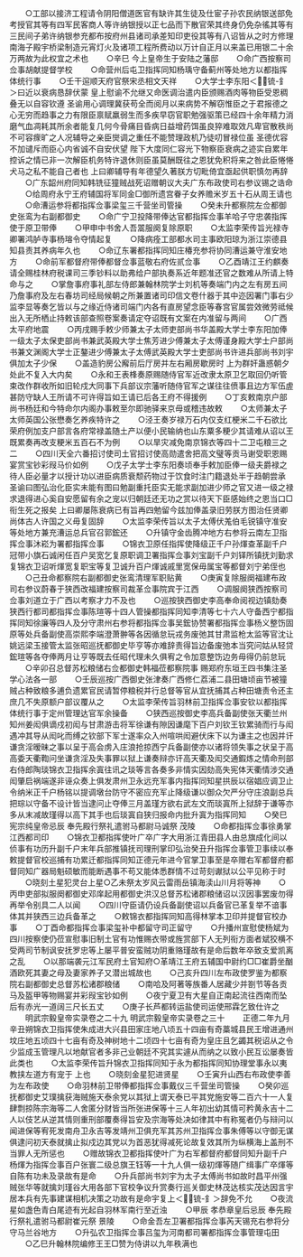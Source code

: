 <!-- { "loadSidebar": true } -->
　　○工部以接济工程请令阴阳僧道医官有缺许其生徒及仕宦子孙农民纳银送部免考授官其等有四军民客商人等许纳银授以正七品而下散官荣其终身仍免杂徭其等有三民间子弟许纳银参充都布按府州县诸司承差知印吏役其等有八诏皆从之时方修理南海子殿宇桥梁制造元宵灯火及诸项工程所费动以万计自正月以来盖已用银二十余万两故为此权宜之术也
　　○辛巳  今上皇帝生于安陆之藩邸
　　○命广西按察司佥事胡献提督学校
　　○命营州后屯卫指挥同知杨瑀守备蓟州等处地方以都指挥体统行事
　　○壬干逭顺天府官祭宋丞相文天祥
　　○大学士李东阳＜锍-釒＞曰近以衰病恳辞伏蒙  皇上慰谕不允继又命医调治遣内臣颁赐酒肉等物臣受恩稠叠无以自容钦遵  圣谕用心调理冀获苟全而阅月以来病势不解窃惟臣之于君报德之心无穷而趋事之力有限臣禀赋羸弱生而多疾早窃官职勉强驱策已经四十余年精力消磨气血凋耗其所余者能复几何今骨痛目昏病日益增药饵虽良猝难取效凡卑官散秩尚不可容瘝旷之人况辅导之亲臣爕调之重任不能赞理政机乃徒叨冒禄位虽  圣德优容不加谴斥而臣心内省诚不自安伏望  陛下大度同仁容光下物察臣衰病之迹实自累年控诉之情已非一次解臣机务特许退休则臣虽莫酬既往之恩犹免积将来之咎此臣惓惓犬马之私不能自己者也  上曰卿辅导有年德望久著朕方切毗倚宜亟起供职慎勿再辞
　　○广东韶州府同知韩铣征獞贼战死诏赠朝议大夫广东布政使司右参议锡之诰命
　　○给周府永宁王府辅国将军同金□御所遗宫眷子女养赡米岁五十石从周王请也
　　○命漕运参将都指挥佥事梁玺三千营坐司管操
　　○癸未升都察院左佥都御史张鸾为右副都御史
　　○命广宁卫投降带俸达官都指挥佥事羊哈子守忠袭指挥使于原卫带俸
　　○甲申中书舍人吾翯服阕复除原职
　　○太监李荣传旨光禄寺卿署鸿胪寺事杨瑢令夺情起复
　　○降病痊工部都水司主事欧阳琼为浙江崇德县知县责其养病年久也
　　○命辽东署都指挥同知庄椿充参将协同漕运兼守淮安地方
　　○命前军都督府带俸都督佥事蓝敬右府佐贰佥事
　　○乙酉靖江王约麒奏请全赐桂林府税课司三季钞料以助弗给户部执奏系近年题准还官之数难从所请上特命与之
　　○掌詹事府事礼部左侍郎兼翰林院学士刘机等奏端门内之左有房五间乃詹事府及左右春坊司经局候朝之所兼置诸司印信文卷什器于其中迩因署门事右少监李显等奏乞皆以与之缘近侍诸司端门内各有直房望念臣等春宫官属尝效微劳祗候出入无所栖止持敕该部查照卷案奏请定夺诏既有文案在内准留与两间
　　○广西太平府地震
　　○丙戌赐手敕少师兼太子太师吏部尚书华盖殿大学士李东阳加俸一级太子太保吏部尚书兼武英殿大学士焦芳进少傅兼太子太傅谨身殿大学士户部尚书兼文渊阁大学士正鏊进少傅兼太子太傅武英殿大学士吏部尚书许进兵部尚书刘宇俱加太子少保
　　○盖造豹房公廨前后厅房并左右厢房歇房时  上为群奸蛊惑朝夕处此不复入大内矣
　　○永和王表桻奏原赐随侍官军近改隶太原卫乞取回仍听管束改作群收所如旧轮戍大同事下兵部议宗藩听随侍官军之谋往往偾事且边方军伍虗甚防守缺人王所请不可许得旨如王请已后各王府不得援例
　　○丁亥敕南京户部尚书杨廷和今特命尔内阁办事敕至尔即驰驿来京毋或稽违故敕
　　○太师兼太子太师英国公张懋奏乞养疾特许之
　　○泾王奏岁禄万石内仅支红梗米二千石欲比荣府例加支户部言各府常禄盖随土产以便小民输纳也山东粟多粳少其请难从诏以王既累奏再改支粳米五百石不为例
　　○以旱灾减免南京锦衣等四十二卫屯粮三之二
　　○四川天全六番招讨使司土官招讨使高勋遣舍把高文璧等贡马谢受职恩赐宴赏宝钞彩叚马价如例
　　○戊子太学士李东阳奏顷奉手敕加臣俸一级夫爵禄之待人臣必量才以授计功以进臣病质衰颓药物过于饮食时注门籍退处半于趋朝尝承  圣谕曰图弘治化臣实未能有图曰勉副重托臣实无能求副加进少师之官又进一级之禄求退得进心奚自安愿留有余之宠以归朝廷还无功之赏以待天下臣感始终之恩当口□衔生死之报矣  上曰卿屡陈衰病已有旨再四勉留今兹加俸盖录旧劳朕方图治任贤卿尚体古人许国之义毋复固辞
　　○太监李荣传旨以太子太傅伏羗伯毛锐镇守准安等处地方兼充漕运总兵官召郭鋐还
　　○升镇守金齿腾冲地方右参将云南左卫指挥佥事沐崧为署都指挥佥事
　　○锦衣卫原任指挥使降级正千户孙煇查革副千户冠带小旗石诚闲任百户吴宽乞复原职调卫署指挥佥事刘宝副千户刘铎所镇抚刘勤求复锦衣卫诏听煇宽复职宝等复卫诚升百户煇诚戚里宽保毋属宝等都督刘宁弟侄也
　　○己丑命都察院右副都御史张鸾清理军职贴黄
　　○庚寅复除服阕福建布政司右参议蔚春于狭西改福建按察司裁革佥事院宾于江西
　　○调服阕狭西按察司佥事刘道立于广西以考察才力不及也
　　○巡按狭西御史李高奉命阅视边镇劾奏狭西行都司都指挥佥事陈瑄等十四人管操都指挥同知李清等七十六人守备西宁都指挥同知徐廉等四人及分守肃州右参将都指挥佥事吴鋐协赞署都指挥佥事杨义整饬固原等处兵备副使高崇熙李端澄萧翀等各因循怠玩戎务废弛其甘肃监枪太监等官沈让姚远梁玉接管太监张昭巡抚都御史毕亨等亦难辞责得旨边备废弛本当究问姑从轻贷鋐瑄等各夺俸两月让亨等既去任昭代理未久俱宥之令加意整饬边务毋得仍前怠玩
　　○辛卯召总督苏松粮储右佥都御史韩福莅都察院事  赐郑府东垣王四书集注圣学心法各一部
　　○壬辰巡按广西御史张津奏广西修仁荔浦二县田塘顷亩节被獞贼占种致粮多逋负遗累官民请暂停粮税并行总督等官从宜抚捕其占种田塘责令还主庶几不失原额户部议覆从之
　　○太监李荣传旨羽林前卫指挥佥事安钦以都指挥体统行事于定州管理达官军余操备
　　○狭西巡按御史李高兵备副使张天衢兰州知州姜闳俱谪戍初闳与甘肃游击将军徐谦有隙因谦麾下百户刘钦王钦累骑而行与闳遇冲其导从闳叱而缚之钦部下军士遂率众入州喧哄闳避伏床下以为谦主之也因并讦谦贪淫暧昧之事以呈于高会虏入庄浪抢掠西宁兵备副使亦以诸将领失事之状呈于高高委天衢鞫问坐谦贪淫及失事罪以狱上谦奏辩亦讦高天衢及闳交通鍜炼之情命刑部右侍郎陶琰锦衣卫指挥余寘往讯之琰等言各奏多非情实因劾高失宪体天衢情涉交通闳肇启祸端遂非诬众奏上俱发肃州卫永远充军事内指挥同知星拱辰以宿娼应调卫止令纳米正千户杨铭以提调墩台防守不密应充军止降级谦以御众欠严分守庄浪副总兵把琮以守备不设计皆当逮问止夺俸三月盖瑾方欲右武左文而琰寘所上狱辞于谦等亦多从末减故瑾得以高下其手也后琰寘自狭归报命内批升寘为指挥同知
　　○癸巳  宪宗纯皇帝忌辰  奉先殿行祭礼遣驸马都尉马诚祭  茂陵
　　○命都指挥佥事徐勇掌江西都司印
　　○锦衣卫都指挥使叶广卒广字大用浙江青田县人由总旗成化间以侦事有功历升副千户末年兵部推镇抚司理刑掌印弘治癸丑升指挥佥事管卫事续以奉敕提督官校巡捕有功累迁都指挥同知正德元年进今官掌卫事至是卒赠右军都督府都督同知广器局魁硕敏而能断遇事不苟又能体悉群情不过苛刻谳狱以公平见称于时
　　○晓刻土星犯灵台上星○乙未祭太岁风云雷雨岳镇海渎山川月将等神
　　○丙申吏部拟服阕都御史邓庠起用都御史洪汉总督苏松诸郡粮储诏以汉因事罢废勿得再举令别具二人以闻
　　○四川守臣请仍设兵备副使诏以兵备官已革复举不谙事体其并狭西三边兵备革之
　　○敕锦衣都指挥同知高得林掌本卫印并提督官校办事
　　○丁酉命都指挥佥事梁玺补中都留守司正留守
　　○升播州宣慰使杨斌为四川按察使仍莅宣慰事旧制土官有功惟赐衣带或旌赏部下人无列衔方面者斌狡横不受两司节制讽安抚罗忠等上屡平普安蛮贼功阴重赂瑾故有是命后数年卒致支爱凯离之乱
　　○以那端袭元江军民府土官知府○革靖江王府五辅国中尉约□□崔爵坐酗酒欧死其妻之母及妻家养子又潜出城故也
　　○己亥升四川左布政使罗鉴为都察院右副都御史总督苏松诸郡粮储
　　○南哈及阿著等族番人居藏少并劄节等各贡马及盔甲等物赐宴并彩叚宝钞如例
　　○夜宁夏卫有大星自正南起流往西南而坠后有赤光一道阔三尺长五丈
　　○庚子长芦都转运盐使司运使邢霖乞致仕许之
　　明武宗毅皇帝实录卷之二十九
明武宗毅皇帝实录卷之三十
　　正德二年九月辛丑朔锦衣卫指挥使朱成进大兴县田家庄地八顷五十四亩有奇藁城县民王增进通州坟庄地五顷四十七亩有奇及神树地十二顷四十七亩有奇为皇庄且乞蠲其税诏从之令少监成玉管理凡以地献官者多非己业朝廷不究其实遽从而纳之以致小民互讼屡奏皆此类也
　　○太监李荣传旨升锦衣卫指挥同知于永为都指挥同知协理堂事永以夷教挟左道方有宠于  上也
　　○晓刻金星犯进贤星
　　○壬寅升山西右布政使李善为左布政使
　　○命羽林前卫带俸都指挥佥事戴仪三千营坐司管操
　　○癸卯巡抚都御史艾璞擒获海贼施天泰余党以其狱上谓天泰已平其党施安等二百六十一人复肆剽掠陈宗海等二人舍匿分财皆当所张进保等十三人年初出幼其情可矜黄永吉十二人以伎艺从逆其情则重刑部覆奏得旨安及宗海等处决如律其中有称冤者仍与辩问以闻进保等宥死发南舟卫永吉等发靖州卫俱充军其苏州卫指挥佥事朱傅等以守御无谋俱逮问初天泰就擒止拟戍边其党以为首恶犹得减死论故复效其所为纵横海上盖刑不当罪人无所惩也
　　○赠故锦衣卫都指挥使叶广为右军都督府都督同知升副千户杨煇为指挥佥事百户张寰二级总旗王钰等一十九人俱一级初煇等随广缉事广卒煇等自陈有功未及录故有是命
　　○升兵部尚书刘宇为太子太傅尚书如故时昌平州强贼张华等就擒刘瑾谷大用各部下官校争议升赏奏行巡关御史林茂达核实茂达因言宇居本兵有先事建谋相机决策之功故有是命宇复上＜锍-釒＞辞免不允
　　○夜流星如盏色青白尾迹有光起自羽林军南行至近浊
　　○甲辰  孝恭章皇后忌辰  奉先殿行祭礼遣驸马都尉崔元祭  景陵
　　○命金吾左卫署都指挥佥事芮天锡充右参将分守马兰谷地方
　　○升弘农卫指挥佥事吕玺为河南都司署都指挥佥事管理屯田
　　○乙巳升翰林院编修王王□赞为侍讲以九年秩满也
